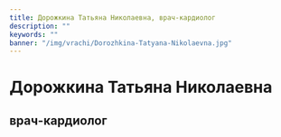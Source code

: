 ```yaml
---
title: Дорожкина Татьяна Николаевна, врач-кардиолог
description: ""
keywords: ""
banner: "/img/vrachi/Dorozhkina-Tatyana-Nikolaevna.jpg"
---
```


# Дорожкина Татьяна Николаевна
## врач-кардиолог


